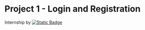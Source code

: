 # Project 1 - Login and Registration

Internship by [![Static Badge](https://img.shields.io/badge/Nexus-s?color=black)](https://nexusinfo.in/)


